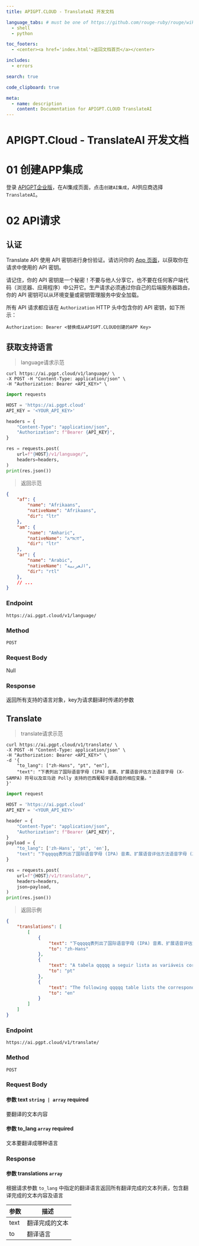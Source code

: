 ```yaml
---
title: APIGPT.CLOUD - TranslateAI 开发文档

language_tabs: # must be one of https://github.com/rouge-ruby/rouge/wiki/List-of-supported-languages-and-lexers
  - shell
  - python

toc_footers:
  - <center><a href='index.html'>返回文档首页</a></center>

includes:
  - errors

search: true

code_clipboard: true

meta:
  - name: description
    content: Documentation for APIGPT.CLOUD TranslateAI
---
```


# APIGPT.Cloud - TranslateAI 开发文档

# 01 创建APP集成

登录 <a href='https://app.pgpt.cloud/'>APIGPT企业版</a>，在AI集成页面，点击`创建AI集成`，AI供应商选择`TranslateAI`。


# 02 API请求

## 认证
Translate API 使用 API 密钥进行身份验证。请访问你的 
<a href='https://app.pgpt.cloud/#/ai_integration'>App 页面</a>，以获取你在请求中使用的 API 密钥。

请记住，你的 API 密钥是一个秘密！不要与他人分享它，也不要在任何客户端代码（浏览器、应用程序）中公开它。生产请求必须通过你自己的后端服务器路由，你的 API 密钥可以从环境变量或密钥管理服务中安全加载。

所有 API 请求都应该在 `Authorization` HTTP 头中包含你的 API 密钥，如下所示：

`Authorization: Bearer <替换成从APIGPT.CLOUD创建的APP Key>`

## 获取支持语言

> language请求示范

```shell
curl https://ai.pgpt.cloud/v1/language/ \
-X POST -H "Content-Type: application/json" \
-H "Authorization: Bearer <API_KEY>" \
```

```python
import requests

HOST = 'https://ai.pgpt.cloud'
API_KEY = '<YOUR_API_KEY>'

headers = {
    "Content-Type": "application/json",
    "Authorization": f"Bearer {API_KEY}",
}

res = requests.post(
    url=f"{HOST}/v1/language/",
    headers=headers,
)
print(res.json())

```

> 返回示范

```json
{
    "af": {
        "name": "Afrikaans",
        "nativeName": "Afrikaans",
        "dir": "ltr"
    },
    "am": {
        "name": "Amharic",
        "nativeName": "አማርኛ",
        "dir": "ltr"
    },
    "ar": {
        "name": "Arabic",
        "nativeName": "العربية",
        "dir": "rtl"
    },
    // ...
}
```

### Endpoint

`https://ai.pgpt.cloud/v1/language/`

### Method

`POST`

### Request Body
Null

### Response
返回所有支持的语言对象，key为请求翻译时传递的参数

## Translate

> translate请求示范

```shell
curl https://ai.pgpt.cloud/v1/translate/ \
-X POST -H "Content-Type: application/json" \
-H "Authorization: Bearer <API_KEY>" \
-d '{
    "to_lang": ["zh-Hans", "pt", "en"],
    "text": "下表列出了国际语音字母 (IPA) 音素、扩展语音评估方法语音字母 (X-SAMPA) 符号以及亚马逊 Polly 支持的巴西葡萄牙语语音的相应变量。"
}'
```

```python
import request

HOST = 'https://ai.pgpt.cloud'
API_KEY = '<YOUR_API_KEY>'

header = {
    "Content-Type": "application/json",
    "Authorization": f"Bearer {API_KEY}",
}
payload = {
    "to_lang": ['zh-Hans', 'pt', 'en'],
    "text": "下qqqqq表列出了国际语音字母 (IPA) 音素、扩展语音评估方法语音字母 (X-SAMPA) 符号以及亚马逊 Polly 支持的巴西葡萄牙语语音的相应变量。"
}

res = requests.post(
    url=f"{HOST}/v1/translate/",
    headers=headers,
    json=payload,
)
print(res.json())

```

> 返回示例

```json
{
    "translations": [
        [
            {
                "text": "下qqqqq表列出了国际语音字母 (IPA) 音素、扩展语音评估方法语音字母 (X-SAMPA) 符号以及亚马逊 Polly 支持的巴西葡萄牙语语音的相应变量。",
                "to": "zh-Hans"
            },
            {
                "text": "A tabela qqqqq a seguir lista as variáveis correspondentes para os fonemas do Alfabeto Internacional da Fala (IPA), os símbolos do Alfabeto Fonético do Método de Avaliação da Fala Estendida (X-SAMPA) e as vozes do Português Brasileiro suportadas pelo Amazon Polly.",
                "to": "pt"
            },
            {
                "text": "The following qqqqq table lists the corresponding variables for the International Speech Alphabet (IPA) phonemes, the Extended Speech Assessment Method Phonetic Alphabet (X-SAMPA) symbols, and the Brazilian Portuguese voices supported by Amazon Polly.",
                "to": "en"
            }
        ]
    ]
}
```

### Endpoint

`https://ai.pgpt.cloud/v1/translate/`

### Method

`POST`

### Request Body

#### 参数 text `string | array` required
要翻译的文本内容

#### 参数 to_lang `array` required
文本要翻译成哪种语言

### Response

#### 参数 translations `array`
根据请求参数 `to_lang` 中指定的翻译语言返回所有翻译完成的文本列表，包含翻译完成的文本内容及语言

参数 | 描述 
-----|----------
text | 翻译完成的文本
to | 翻译语言

